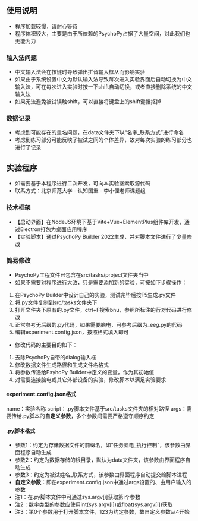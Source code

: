 
## 使用说明
- 程序加载较慢，请耐心等待
- 程序体积较大，主要是由于所依赖的PsychoPy占据了大量空间，对此我们也无能为力

### 输入法问题
- 中文输入法会在按键时导致弹出拼音输入框从而影响实验
- 如果由于系统设置中文为默认输入法导致每次进入实验界面后自动切换为中文输入法，可在每次进入实验时按一下shift自动切换，或者直接删除系统的中文输入法
- 如果无法避免被试误触shift，可以直接将键盘上的shift键帽抠掉

### 数据记录
- 考虑到可能存在的重名问题，在data文件夹下以“名字_联系方式”进行命名
- 考虑到练习部分可能反映了被试之间的个体差异，故对每次实验的练习部分也进行了记录

## 实验程序
- 如需要基于本程序进行二次开发，可向本实验室索取源代码
- 联系方式：北京师范大学 - 认知国重 - 李小俚老师课题组

### 技术框架
- 【启动界面】在NodeJS环境下基于Vite+Vue+ElementPlus组件库开发，通过Electron打包为桌面应用程序
- 【实验脚本】通过PsychoPy Builder 2022生成，并对脚本文件进行了少量修改

### 简易修改
- PsychoPy工程文件已包含在src/tasks/project文件夹当中
- 如果不需要对程序进行大改，只是需要添加新的实验，可按如下步骤操作：
1. 在PsychoPy Builder中设计自己的实验，测试完毕后按F5生成.py文件
2. 将.py文件复制到src/tasks文件夹下
3. 打开文件夹下原有的.py文件，ctrl+F搜索bnu，参照所标注的行对代码进行修改
4. 正常参考无后缀的.py代码，如果需要脑电，可参考后缀为_eeg.py的代码
5. 编辑experiment.config.json，按照格式填入即可

- 修改代码的主要目的如下：
1. 去除PsychoPy自带的dialog输入框
2. 修改数据文件生成路径和生成文件名格式
3. 将参数传递给PsyhoPy Builder中定义的变量，作为其初始值
4. 对需要连接脑电或其它外部设备的实验，修改脚本以满足实验要求

#### experiment.config.json格式
name：实验名称
script：.py脚本文件基于src/tasks文件夹的相对路径
args：需要传给.py脚本的**自定义参数**，多个参数间需要严格遵守顺序约定

#### .py脚本格式
- 参数1：约定为存储数据文件的前缀名，如“任务脑电_执行控制”，该参数由界面程序自动生成
- 参数2：约定为数据存储的根目录，默认为data文件夹，该参数由界面程序自动生成
- 参数3：约定为被试姓名_联系方式，该参数由界面程序自动提交给脚本进程
- **自定义参数**：即在experiment.config.json中通过args设置的、由用户输入的参数
- 注1：在.py脚本文件中可通过sys.argv[i]获取第i个参数
- 注2：数字类型的参数应使用int(sys.argv[i])或float(sys.argv[i])获取
- 注3：第0个参数用于打开脚本文件，123为约定参数，故自定义参数从4开始